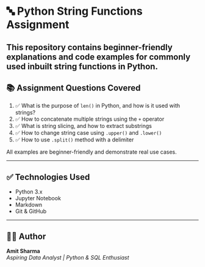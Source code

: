 # 🔤 Python String Functions Assignment

This repository contains beginner-friendly explanations and code examples for commonly used **inbuilt string functions** in Python. 
---

## 📚 Assignment Questions Covered

1. ✅ What is the purpose of `len()` in Python, and how is it used with strings?  
2. ✅ How to concatenate multiple strings using the `+` operator  
3. ✅ What is string slicing, and how to extract substrings  
4. ✅ How to change string case using `.upper()` and `.lower()`  
5. ✅ How to use `.split()` method with a delimiter

All examples are beginner-friendly and demonstrate real use cases.

---

## ✅ Technologies Used

- Python 3.x  
- Jupyter Notebook  
- Markdown  
- Git & GitHub

---

## 🙋‍♂️ Author

**Amit Sharma**  
*Aspiring Data Analyst | Python & SQL Enthusiast*
